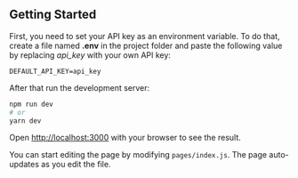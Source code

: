 ## Getting Started

First, you need to set your API key as an environment variable. To do that, create a file named **.env** in the project folder and paste the following value by replacing *api_key* with your own API key:

```
DEFAULT_API_KEY=api_key
```

After that run the development server:

```bash
npm run dev
# or
yarn dev
```

Open [http://localhost:3000](http://localhost:3000) with your browser to see the result.

You can start editing the page by modifying `pages/index.js`. The page auto-updates as you edit the file.
